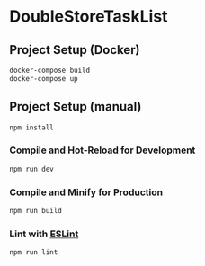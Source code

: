 # DoubleStoreTaskList

## Project Setup (Docker)

```sh
docker-compose build
docker-compose up
```

## Project Setup (manual)

```sh
npm install
```

### Compile and Hot-Reload for Development

```sh
npm run dev
```

### Compile and Minify for Production

```sh
npm run build
```

### Lint with [ESLint](https://eslint.org/)

```sh
npm run lint
```
